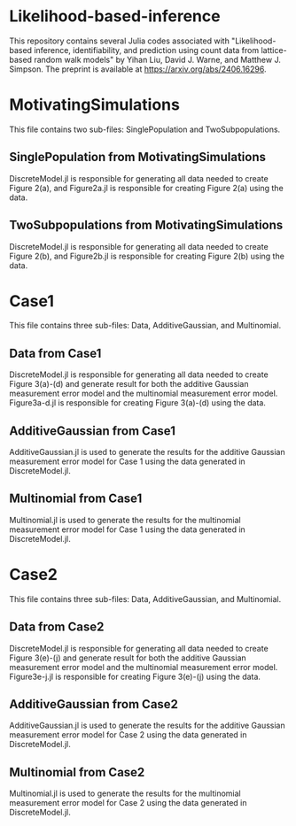 # Likelihood-based-inference
This repository contains several Julia codes associated with "Likelihood-based inference, identifiability, and prediction using count data from lattice-based random walk models" by Yihan Liu, David J. Warne, and Matthew J. Simpson. The preprint is available at https://arxiv.org/abs/2406.16296.

# MotivatingSimulations
 This file contains two sub-files: SinglePopulation and TwoSubpopulations.
## SinglePopulation from MotivatingSimulations
 DiscreteModel.jl is responsible for generating all data needed to create Figure 2(a), and Figure2a.jl is responsible for creating Figure 2(a) using the data.
## TwoSubpopulations from MotivatingSimulations
 DiscreteModel.jl is responsible for generating all data needed to create Figure 2(b), and Figure2b.jl is responsible for creating Figure 2(b) using the data.
# Case1
 This file contains three sub-files: Data, AdditiveGaussian, and Multinomial.
## Data from Case1
 DiscreteModel.jl is responsible for generating all data needed to create Figure 3(a)-(d) and generate result for both the additive Gaussian measurement error model and the multinomial measurement error model. Figure3a-d.jl is responsible for creating Figure 3(a)-(d) using the data.
## AdditiveGaussian from Case1
 AdditiveGaussian.jl is used to generate the results for the additive Gaussian measurement error model for Case 1 using the data generated in DiscreteModel.jl.
## Multinomial from Case1
 Multinomial.jl is used to generate the results for the multinomial measurement error model for Case 1 using the data generated in DiscreteModel.jl.
# Case2
 This file contains three sub-files: Data, AdditiveGaussian, and Multinomial.
## Data from Case2
 DiscreteModel.jl is responsible for generating all data needed to create Figure 3(e)-(j) and generate result for both the additive Gaussian measurement error model and the multinomial measurement error model. Figure3e-j.jl is responsible for creating Figure 3(e)-(j) using the data.
## AdditiveGaussian from Case2
 AdditiveGaussian.jl is used to generate the results for the additive Gaussian measurement error model for Case 2 using the data generated in DiscreteModel.jl.
## Multinomial from Case2
 Multinomial.jl is used to generate the results for the multinomial measurement error model for Case 2 using the data generated in DiscreteModel.jl.

